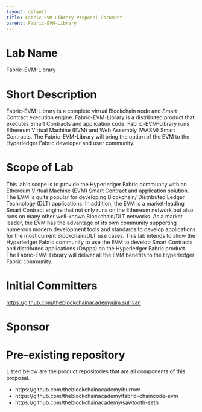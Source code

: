 ```yaml
---
layout: default
title: Fabric-EVM-Library Proposal Document
parent: Fabric-EVM-Library
---
```

# Lab Name
Fabric-EVM-Library

# Short Description

Fabric-EVM-Library is a complete virtual Blockchain node and Smart Contract execution engine. Fabric-EVM-Library is a distributed product that executes Smart Contracts and application code. Fabric-EVM-Library runs Ethereum Virtual Machine (EVM) and Web Assembly (WASM) Smart Contracts. The Fabric-EVM-Library will bring the option of the EVM to the Hyperledger Fabric developer and user community.

# Scope of Lab
This lab's scope is to provide the Hyperledger Fabric community with an Ethereum Virtual Machine (EVM) Smart Contract and application solution. The EVM is quite popular for developing Blockchain/ Distributed Ledger Technology (DLT) applications. In addition, the EVM is a market-leading Smart Contract engine that not only runs on the Ethereum network but also runs on many other well-known Blockchain/DLT networks. As a market leader, the EVM has the advantage of its own community supporting numerous modern development tools and standards to develop applications for the most current Blockchain/DLT use cases. This lab intends to allow the Hyperledger Fabric community to use the EVM to develop Smart Contracts and distributed applications (DApps) on the Hyperledger Fabric product. The Fabric-EVM-Library will deliver all the EVM benefits to the Hyperledger Fabric community.

# Initial Committers

 https://github.com/theblockchainacademy/jim.sullivan

# Sponsor



# Pre-existing repository
Listed below are the product repositories that are all components of this proposal.

<ul> <li>https://github.com/theblockchainacademy/burrow</li>
<li>https://github.com/theblockchainacademy/fabric-chaincode-evm</li>
<li>https://github.com/theblockchainacademy/sawtooth-seth</li> </ul><br>

